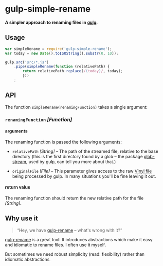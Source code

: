 gulp-simple-rename
==================

**A simpler approach to renaming files in [gulp][].**


Usage
-----

```js
var simpleRename = require('gulp-simple-rename');
var today = new Date().toISOString().substr(0, 10));

gulp.src('src/*.js')
    .pipe(simpleRename(function (relativePath) {
        return relativePath.replace(/(today)/, today);
        }))
    ;
```


API
---

The function `simpleRename(renamingFunction)` takes a single argument:

### `renamingFunction` _[Function]_

#### arguments
The renaming function is passed the following arguments:

- `relativePath` _[String]_ – The path of the streamed file, relative to the base directory (this is the first directory found by a glob – the package [glob-stream][], used by gulp, can tell you more about that.)

- `originalFile` _[File]_ – This parameter gives access to the raw [Vinyl file][] being processed by gulp. In many situations you'll be fine leaving it out.

#### return value

The renaming function should return the new relative path for the file _[String]_.


Why use it
----------

> “Hey, we have [gulp-rename][] – what's wrong with it?”

[gulp-rename][] is a great tool. It introduces abstractions which make it easy and idiomatic to rename files. I often use it myself.

But sometimes we need robust simplicity (read: flexibility) rather than idiomatic abstractions.





<!-- Links -->
[gulp]: http://gulpjs.com/
[glob-stream]: https://github.com/wearefractal/glob-stream
[gulp-rename]: https://github.com/hparra/gulp-rename
[Vinyl file]: https://github.com/wearefractal/vinyl
